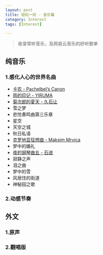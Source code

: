```yaml
---
layout: post
title: 轻松一刻 - 音乐篇
category: Interest
tags: [Interest]

---
```



> 收录常听音乐，及网易云音乐的好听歌单


## 纯音乐

### 1.感化人心的世界名曲


* [卡农 - Pachelbel’s Canon](https://y.qq.com/n/yqq/song/000HuKJM21YDTr.html)
* [雨的印记 - YIRUMA](https://y.qq.com/n/yqq/song/002Tbu2T159BI3.html)
* [菊次郎的夏天 - 久石让](https://y.qq.com/n/yqq/song/0008ZMdD1Nad4i.html)
* 雪之梦
* 悲怆奏鸣曲第三乐章
* 星空
* 天空之城
* 秋日私语
* [克罗地亚狂想曲 - Maksim Mrvica](http://music.163.com/#/song?id=1696373)
* 梦中的婚礼
* [夜的钢琴曲五 - 石进](http://music.163.com/#/song?id=490895842)
* 寂静之声
* 泪之曲
* 梦中的雪
* 风居住的街道
* 神秘园之歌

### 2.动感节奏


## 外文

### 1.原声

### 2.翻唱版
